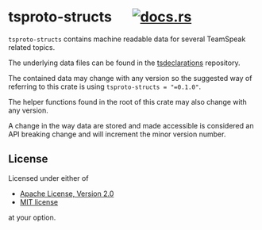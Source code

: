 # tsproto-structs &emsp; [![docs.rs](https://docs.rs/tsproto-structs/badge.svg)](https://docs.rs/tsproto-structs)
`tsproto-structs` contains machine readable data for several TeamSpeak
related topics.

The underlying data files can be found in the [tsdeclarations](https://github.com/ReSpeak/tsdeclarations)
repository.

The contained data may change with any version so the suggested way of
referring to this crate is using `tsproto-structs = "=0.1.0"`.

The helper functions found in the root of this crate may also change with
any version.

A change in the way data are stored and made accessible is considered an API
breaking change and will increment the minor version number.

## License
Licensed under either of

 * [Apache License, Version 2.0](../../LICENSE-APACHE)
 * [MIT license](../../LICENSE-MIT)

at your option.
